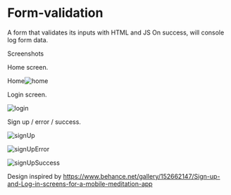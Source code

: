 # Form-validation
A form that validates its inputs with HTML and JS
On success, will console log form data.

Screenshots 

Home screen.


Home![home](https://user-images.githubusercontent.com/82598098/226219400-1f0237b2-d43e-42dc-b9b9-71aa5aa13733.jpg)


Login screen.


![login](https://user-images.githubusercontent.com/82598098/226219418-3b2cfe6e-b3e1-48ee-a745-2e2471afc1d0.jpg)


Sign up / error / success.


![signUp](https://user-images.githubusercontent.com/82598098/226219502-0f4992de-f154-4d7e-88a0-e912fa4a33f1.jpg)


![signUpError](https://user-images.githubusercontent.com/82598098/226219506-e64989b1-ae6e-471d-809e-b5d4f5f11f3d.jpg)


![signUpSuccess](https://user-images.githubusercontent.com/82598098/226219578-fe21bb7c-d3cf-4566-bb50-a088d2bc5f8e.jpg)


Design inspired by 
https://www.behance.net/gallery/152662147/Sign-up-and-Log-in-screens-for-a-mobile-meditation-app
